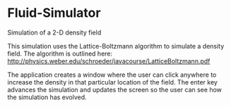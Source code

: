 # Fluid-Simulator
Simulation of a 2-D density field

This simulation uses the Lattice-Boltzmann algorithm to simulate a density field. The algorithm is outlined here: http://physics.weber.edu/schroeder/javacourse/LatticeBoltzmann.pdf

The application creates a window where the user can click anywhere to increase the density in that particular location of the field. The enter key advances the simulation and updates the screen so the user can see how the simulation has evolved.
